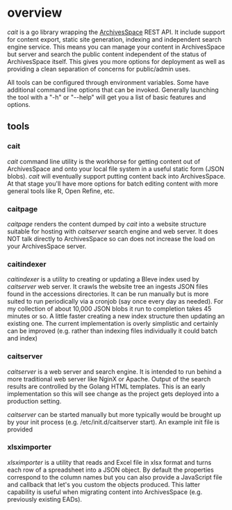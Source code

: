 
# overview

_cait_ is a go library wrapping the [ArchivesSpace](http://archivesspace.org) REST API.
It include support for content export, static site generation, indexing and independent
search engine service.  This means you can manage your content in ArchivesSpace but
server and search the public content independent of the status of ArchivesSpace itself.
This gives you more options for deployment as well as providing a clean separation of
concerns for public/admin uses.

All tools can be configured through environment variables. Some have additional
command line options that can be invoked.  Generally launching the tool with a
"-h" or "--help" will get you a list of basic features and options.

## tools

### cait

_cait_ command line utility is the workhorse for getting content out of ArchivesSpace
and onto your local file system in a useful static form (JSON blobs).  _cait_ will
eventually support putting content back into ArchivesSpace. At that stage you'll have
more options for batch editing content with more general tools like R, Open Refine, etc.

### caitpage

_caitpage_ renders the content dumped by _cait_ into a website structure suitable
for hosting with _caitserver_ search engine and web server.  It does NOT talk
directly to ArchivesSpace so can does not increase the load on your ArchivesSpace server.

### caitindexer

_caitindexer_ is a utility to creating or updating a Bleve index used by _caitserver_
web server.  It crawls the website tree an ingests JSON files found in the
accessions directories. It can be run manually but is more suited to run periodically
via a cronjob (say once every day as needed).   For my collection of about 10,000
JSON blobs it run to completion takes 45 minutes or so. A little faster creating a new
index structure then updating an existing one.  The current implementation is overly
simplistic and certainly can be improved (e.g. rather than indexing files
individually it could batch and index)

### caitserver

_caitserver_ is a web server and search engine. It is intended to run behind a more
traditional web server like NginX or Apache.  Output of the search results are controlled
by the Golang HTML templates.  This is an early implementation so this will see change
as the project gets deployed into a production setting.

_caitserver_ can be started manually but more typically would be brought up by
your init process (e.g. /etc/init.d/caitserver start). An example init file
is provided

### xlsximporter

_xlsximporter_ is a utility that reads and Excel file in xlsx format and turns each row of a spreadsheet into a JSON object. By default the properties correspond to the column names but you can also provide a JavaScript file and callback that let's you custom the objects produced. This latter capability is useful when migrating content into ArchivesSpace (e.g. previously existing EADs).
